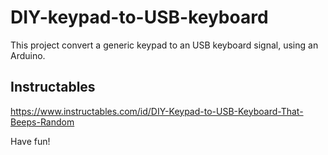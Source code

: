 # DIY-keypad-to-USB-keyboard
This project convert a generic keypad to an USB keyboard signal, using an Arduino.

## Instructables
https://www.instructables.com/id/DIY-Keypad-to-USB-Keyboard-That-Beeps-Random

Have fun!
